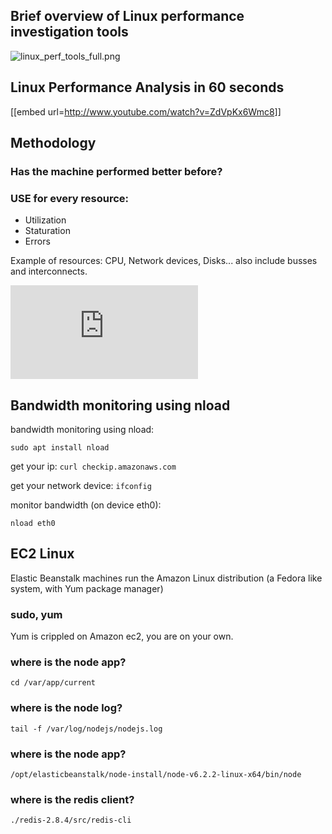 ## Brief overview of Linux performance investigation tools ##

![linux_perf_tools_full.png](https://bitbucket.org/repo/eaE4bR/images/1483166042-linux_perf_tools_full.png)

## Linux  Performance Analysis in 60 seconds ##

[[embed url=http://www.youtube.com/watch?v=ZdVpKx6Wmc8]]

## Methodology ##


### Has the machine performed better before? 

### USE for every resource:

* Utilization
* Staturation
* Errors

Example of resources: CPU, Network devices, Disks... also include busses and interconnects.

![linux use method](http://www.brendangregg.com/USEmethod/use-linux.html)

## Bandwidth monitoring using nload ##
bandwidth monitoring using nload:

`sudo apt install nload`

get your ip:
`curl checkip.amazonaws.com`
 
get your network device:
`ifconfig` 

monitor bandwidth (on device eth0):

`nload eth0`
 

## EC2 Linux ## 

Elastic Beanstalk machines run the Amazon Linux distribution (a Fedora like system, with Yum package manager)

### sudo, yum ###

Yum is crippled on Amazon ec2, you are on your own.

### where is the node app? ###

`cd /var/app/current`

### where is the node log? ###

`tail -f /var/log/nodejs/nodejs.log`

### where is the node app? ###

`/opt/elasticbeanstalk/node-install/node-v6.2.2-linux-x64/bin/node`

### where is the redis client? ###

`./redis-2.8.4/src/redis-cli`